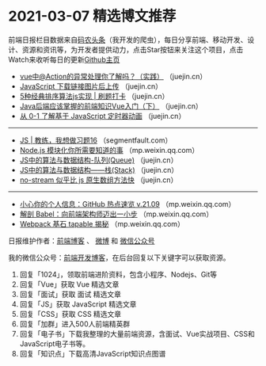 # 2021-03-07 精选博文推荐

前端日报栏目数据来自[码农头条](http://hao.caibaojian.com.cn/)（我开发的爬虫），每日分享前端、移动开发、设计、资源和资讯等，为开发者提供动力，点击Star按钮来关注这个项目，点击Watch来收听每日的更新[Github主页](https://github.com/kujian/frontendDaily)
* [vue中@Action的异常处理你了解吗？（实践）](https://juejin.cn/post/6936479017822322701) （juejin.cn）
* [JavaScript 下载链接图片后上传](https://juejin.cn/post/6936459869432053791) （juejin.cn）
* [5种经典排序算法js实现 | 刷题打卡](https://juejin.cn/post/6936459996687237156) （juejin.cn）
* [Java后端应该掌握的前端知识Vue入门（下）](https://juejin.cn/post/6936456624555065358) （juejin.cn）
* [从 0-1 了解基于 JavaScript 定时器动画](https://juejin.cn/post/6936451279367438367) （juejin.cn）

***
* [JS | 教练，我想做习题16](https://segmentfault.com/a/1190000039355059) （segmentfault.com）
* [Node.js 模块化你所需要知道的事](https://mp.weixin.qq.com/s?__biz=MzI4NjY4MTU5Nw==&mid=2247490396&idx=2&sn=85c1d8daeb0fdc198dc0d2a0ad84bc06) （mp.weixin.qq.com）
* [JS中的算法与数据结构-队列(Queue)](https://juejin.cn/post/6936505566684512264) （juejin.cn）
* [JS中的算法与数据结构——栈(Stack)](https://juejin.cn/post/6936498478868758565) （juejin.cn）
* [no-stream 似乎比 js 原生数组方法快](https://juejin.cn/post/6936448887360077831) （juejin.cn）

***
* [小心你的个人信息：GitHub 热点速览 v.21.09](https://mp.weixin.qq.com/s/oXrezxe2KsOmXzG-VWoA0Q) （mp.weixin.qq.com）
* [解剖 Babel：向前端架构师迈出一小步](https://mp.weixin.qq.com/s/C1hxBYVbHHHWfofDvekt8Q) （mp.weixin.qq.com）
* [Webpack 基石 tapable 揭秘](https://mp.weixin.qq.com/s/9DJNBxS6PUWbngLZSDmzjQ) （mp.weixin.qq.com）

日报维护作者：[前端博客](http://caibaojian.com.cn/) 、 [微博](http://weibo.com/kujian) 和 [微信公众号](https://open.weixin.qq.com/qr/code?username=caibaojian_com)

我的微信公众号：[前端开发博客](https://open.weixin.qq.com/qr/code?username=caibaojian_com)，在后台回复以下关键字可以获取资源。

1. 回复「1024」，领取前端进阶资料，包含小程序、Nodejs、Git等
2. 回复「Vue」获取 Vue 精选文章
3. 回复「面试」获取 面试 精选文章
4. 回复「JS」获取 JavaScript 精选文章
5. 回复「CSS」获取 CSS 精选文章
6. 回复「加群」进入500人前端精英群
7. 回复「电子书」下载我整理的大量前端资源，含面试、Vue实战项目、CSS和JavaScript电子书等。
8. 回复「知识点」下载高清JavaScript知识点图谱